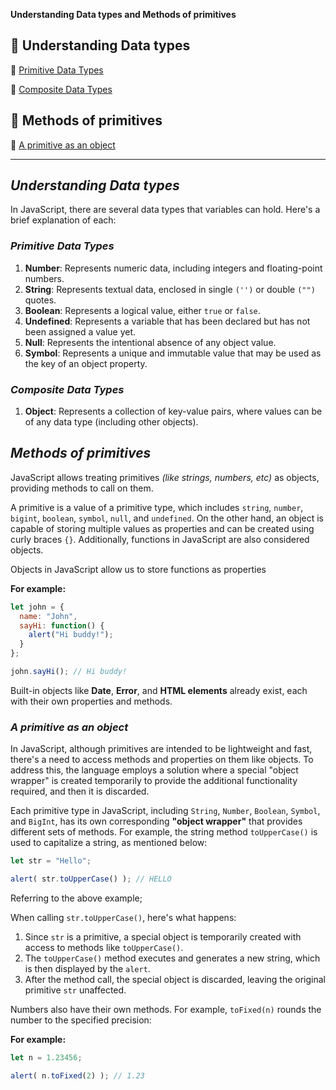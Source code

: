 
**Understanding Data types and Methods of primitives**

## 🍄 Understanding Data types

🥑 [Primitive Data Types](#primitive-data-types)

🥑 [Composite Data Types](#composite-data-types)

## 🍄 Methods of primitives
 
🥑 [A primitive as an object](#a-primitive-as-an-object)

*****

## _Understanding Data types_

In JavaScript, there are several data types that variables can hold. Here's a brief explanation of each:

### _Primitive Data Types_

1. **Number**: Represents numeric data, including integers and floating-point numbers.
2. **String**: Represents textual data, enclosed in single `('')` or double `("")` quotes.
3. **Boolean**: Represents a logical value, either `true` or `false`.
4. **Undefined**: Represents a variable that has been declared but has not been assigned a value yet.
5. **Null**: Represents the intentional absence of any object value.
6. **Symbol**: Represents a unique and immutable value that may be used as the key of an object property.

### _Composite Data Types_

1. **Object**: Represents a collection of key-value pairs, where values can be of any data type (including other objects).

## _Methods of primitives_

JavaScript allows treating primitives _(like strings, numbers, etc)_ as objects, providing methods to call on them.

A primitive is a value of a primitive type, which includes `string`, `number`, `bigint`, `boolean`, `symbol`, `null`, and `undefined`. On the other hand, an object is capable of storing multiple values as properties and can be created using curly braces `{}`. Additionally, functions in JavaScript are also considered objects.

Objects in JavaScript allow us to store functions as properties

**For example:**

```javascript
let john = {
  name: "John",
  sayHi: function() {
    alert("Hi buddy!");
  }
};

john.sayHi(); // Hi buddy!
```

Built-in objects like **Date**, **Error**, and **HTML elements** already exist, each with their own properties and methods.

### _A primitive as an object_

In JavaScript, although primitives are intended to be lightweight and fast, there's a need to access methods and properties on them like objects. To address this, the language employs a solution where a special "object wrapper" is created temporarily to provide the additional functionality required, and then it is discarded.

Each primitive type in JavaScript, including `String`, `Number`, `Boolean`, `Symbol`, and `BigInt`, has its own corresponding **"object wrapper"** that provides different sets of methods. For example, the string method `toUpperCase()` is used to capitalize a string, as mentioned below:

```javascript
let str = "Hello";

alert( str.toUpperCase() ); // HELLO
```

Referring to the above example; 

When calling `str.toUpperCase()`, here's what happens:

1. Since `str` is a primitive, a special object is temporarily created with access to methods like `toUpperCase()`.
2. The `toUpperCase()` method executes and generates a new string, which is then displayed by the `alert`.
3. After the method call, the special object is discarded, leaving the original primitive `str` unaffected.

Numbers also have their own methods. For example, `toFixed(n)` rounds the number to the specified precision:

**For example:**

```javascript
let n = 1.23456;

alert( n.toFixed(2) ); // 1.23
```
